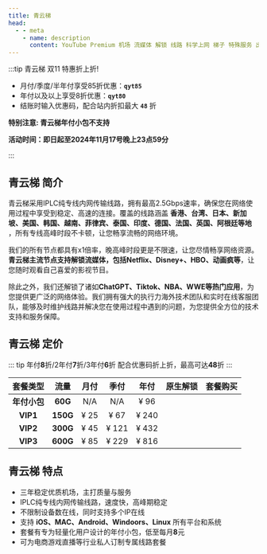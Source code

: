 ```yaml
---
title: 青云梯
head:
  - - meta
    - name: description
      content: YouTube Premium 机场 流媒体 解锁 线路 科学上网 梯子 特殊服务 出国服务 奈飞 Netflix 迪士尼 YouTube 油管 hulu FlyingBird 青云梯 HBO Max Spotify 奈飞小铺 银河录像局 飞兔云 青云梯
---
```


:::tip 青云梯 双11 特惠折上折!

- 月付/季度/半年付享受85折优惠：**`qyt85`**
- 年付以及以上享受8折优惠：**`qyt80`**
- 结账时输入优惠码，配合站内折扣最大 **`48`** 折

**特别注意: 青云梯年付小包不支持**

**活动时间：即日起至2024年11月17号晚上23点59分**

:::
<Links :items="[
{ name: '青云梯 双11 特惠折上折!', image:'https://www.qingyunti.cc/images/qytlogo-144-49.png', desc:'活动时间：即日起至2024年11月17号晚上23点59分', link: 'https://ivt01.qytaff.cc/register?aff=jjgD79Jd' },
]" />

## 青云梯 简介

青云梯采用IPLC纯专线内网传输线路，拥有最高2.5Gbps速率，确保您在网络使用过程中享受到稳定、高速的连接。覆盖的线路涵盖 **香港、台湾、日本、新加坡、美国、韩国、越南、菲律宾、泰国、印度、德国、法国、英国、阿根廷等地** ，所有专线高峰时段不卡顿，让您畅享流畅的网络环境。

我们的所有节点都具有x1倍率，晚高峰时段更是不限速，让您尽情畅享网络资源。**青云梯主流节点支持解锁流媒体，包括Netflix、Disney+、HBO、动画疯等**，让您随时观看自己喜爱的影视节目。

除此之外，我们还解锁了诸如**ChatGPT、Tiktok、NBA、WWE等热门应用**，为您提供更广泛的网络体验。我们拥有强大的执行力海外技术团队和实时在线客服团队，能够及时维护线路并解决您在使用过程中遇到的问题，为您提供全方位的技术支持和服务保障。

## 青云梯 定价

::: tip
年付**8**折/2年付**7**折/3年付**6**折 配合优惠码折上折，最高可达**48**折
:::

|   套餐类型   |   流量   | 月付 | 季付  | 年付  |                                  原生解锁                                   |                                                     套餐购买                                                     |
| :----------: | :------: | :--: | :---: | :---: | :-------------------------------------------------------------------------: | :--------------------------------------------------------------------------------------------------------------: |
| **年付小包** | **60G**  | N/A  |  N/A  | ¥ 96  | <i class="fa-solid fa-square-check" style="color: var(--vp-c-green-1)"></i> | <a href="https://ivt01.qytaff.cc/register?aff=jjgD79Jd" target="_blank"><Badge type="tip" text="立即购买" /></a> |
|   **VIP1**   | **150G** | ¥ 25 | ¥ 67  | ¥ 240 | <i class="fa-solid fa-square-check" style="color: var(--vp-c-green-1)"></i> | <a href="https://ivt01.qytaff.cc/register?aff=jjgD79Jd" target="_blank"><Badge type="tip" text="立即购买" /></a> |
|   **VIP2**   | **300G** | ¥ 45 | ¥ 121 | ¥ 432 | <i class="fa-solid fa-square-check" style="color: var(--vp-c-green-1)"></i> | <a href="https://ivt01.qytaff.cc/register?aff=jjgD79Jd" target="_blank"><Badge type="tip" text="立即购买" /></a> |
|   **VIP3**   | **600G** | ¥ 85 | ¥ 229 | ¥ 816 | <i class="fa-solid fa-square-check" style="color: var(--vp-c-green-1)"></i> | <a href="https://ivt01.qytaff.cc/register?aff=jjgD79Jd" target="_blank"><Badge type="tip" text="立即购买" /></a> |

## 青云梯 特点

- 三年稳定优质机场，主打质量与服务
- IPLC纯专线内网传输线路，速度快，高峰期稳定
- 不限制设备数在线，同时支持多个IP在线
- 支持 **iOS、MAC、Android、Windoors、Linux** 所有平台和系统
- 套餐有专为轻量化用户设计的年付小包，低至每月**8**元
- 可为电商游戏直播等行业私人订制专属线路套餐
